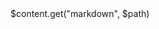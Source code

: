<!DOCTYPE html PUBLIC "-//W3C//DTD HTML 4.01//EN"
        "http://www.w3.org/TR/html4/strict.dtd">

<html lang="en">
<head>
    <meta http-equiv="Content-Type" content="text/html; charset=utf-8">
    <title>untitled</title>
    <meta name="generator" content="TextMate http://macromates.com/">
    <meta name="author" content="Florin T.PATRASCU">
    <link rel="stylesheet" href="styles/style.css" type="text/css" charset="utf-8" media="screen">
</head>
<body class="github">
    $content.get("markdown", $path)
</body>
</html>
